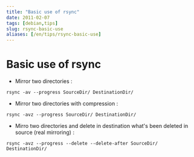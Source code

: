 ```yaml
---
title: "Basic use of rsync"
date: 2011-02-07
tags: [debian,tips]
slug: rsync-basic-use
aliases: [/en/tips/rsync-basic-use]
---
```

# Basic use of rsync

*	Mirror two directories :

```
rsync -av --progress SourceDir/ DestinationDir/
```

*	Mirror two directories with compression :

```
rsync -avz --progress SourceDir/ DestinationDir/
```

*	Mirro two directories and delete in destination what's been deleted in source (real mirroring) :

```
rsync -avz --progress --delete --delete-after SourceDir/ DestinationDir/
```





